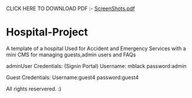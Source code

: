 CLICK HERE TO DOWNLOAD PDF :- [ScreenShots.pdf](https://github.com/SProga/Hospital-Project/files/6852708/ScreenShots.pdf)


# Hospital-Project
A template of a hospital Used for Accident and Emergency Services with a mini CMS for managing guests,admin users and FAQs 

adminUser Credentials:
(Signin Portal)
Username: mblack
password:admin

Guest Credentials:
Username:guest4
password:guest4

All rights reservered. :)
